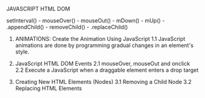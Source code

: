 JAVASCRIPT HTML DOM

setInterval() - mouseOver() - mouseOut() - mDown() -  mUp() - .appendChild() - removeChild() - .replaceChild()


1. ANIMATIONS: Create the Animation Using JavaScript
1.1 JavaScript animations are done by programming gradual changes in an element's style.

2. JavaScript HTML DOM Events
2.1 mouseOver, mouseOut and onclick
2.2 Execute a JavaScript when a draggable element enters a drop target

3. Creating New HTML Elements (Nodes)
3.1 Removing a Child Node
3.2 Replacing HTML Elements 
